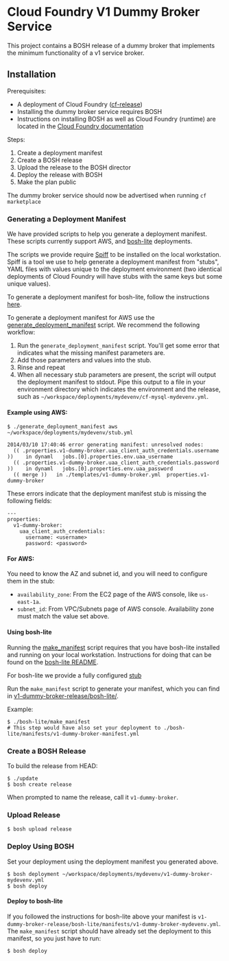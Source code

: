 # Cloud Foundry V1 Dummy Broker Service

This project contains a BOSH release of a dummy broker that implements the minimum functionality of a v1 service broker.

## Installation

Prerequisites:

- A deployment of Cloud Foundry ([cf-release](https://github.com/cloudfoundry/cf-release))
- Installing the dummy broker service requires BOSH
- Instructions on installing BOSH as well as Cloud Foundry (runtime) are located in the [Cloud Foundry documentation](http://docs.cloudfoundry.org)

Steps:

1. Create a deployment manifest
1. Create a BOSH release
1. Upload the release to the BOSH director
1. Deploy the release with BOSH
1. Make the plan public

The dummy broker service should now be advertised when running `cf marketplace`

### Generating a Deployment Manifest

We have provided scripts to help you generate a deployment manifest.  These scripts currently support AWS, and [bosh-lite](https://github.com/cloudfoundry/bosh-lite) deployments.

The scripts we provide require [Spiff](https://github.com/cloudfoundry-incubator/spiff) to be installed on the local workstation.  Spiff is a tool we use to help generate a deployment manifest from "stubs", YAML files with values unique to the deployment environment (two identical deployments of Cloud Foundry will have stubs with the same keys but some unique values).

To generate a deployment manifest for bosh-lite, follow the instructions [here](#using-bosh-lite).

To generate a deployment manifest for AWS use the [generate_deployment_manifest](generate_deployment_manifest) script.  We recommend the following workflow:

1. Run the `generate_deployment_manifest` script. You'll get some error that indicates what the missing manifest parameters are.
1. Add those parameters and values into the stub.
1. Rinse and repeat
1. When all necessary stub parameters are present, the script will output the deployment manifest to stdout. Pipe this output to a file in your environment directory which indicates the environment and the release, such as `~/workspace/deployments/mydevenv/cf-mysql-mydevenv.yml`.

#### Example using AWS:
    $ ./generate_deployment_manifest aws ~/workspace/deployments/mydevenv/stub.yml

    2014/03/10 17:40:46 error generating manifest: unresolved nodes:
      (( .properties.v1-dummy-broker.uaa_client_auth_credentials.username ))	in dynaml	jobs.[0].properties.env.uaa_username
      (( .properties.v1-dummy-broker.uaa_client_auth_credentials.password ))	in dynaml	jobs.[0].properties.env.uaa_password
      (( merge ))	in ./templates/v1-dummy-broker.yml	properties.v1-dummy-broker

These errors indicate that the deployment manifest stub is missing the following fields:

    ---
    properties:
      v1-dummy-broker:
        uaa_client_auth_credentials:
          username: <username>
          password: <password>

#### For AWS:

You need to know the AZ and subnet id, and you will need to configure them in the stub:

- `availability_zone`: From the EC2 page of the AWS console, like `us-east-1a`.
- `subnet_id`:  From VPC/Subnets page of AWS console.  Availability zone must match the value set above.

#### Using bosh-lite

Running the [make_manifest](bosh-lite/make_manifest) script requires that you have bosh-lite installed and running on your local workstation.  Instructions for doing that can be found on the [bosh-lite README](https://github.com/cloudfoundry/bosh-lite).

For bosh-lite we provide a fully configured [stub](bosh-lite/v1-dummy-broker-stub.yml)

Run the `make_manifest` script to generate your manifest, which you can find in [v1-dummy-broker-release/bosh-lite/](bosh-lite/).

Example:
```
$ ./bosh-lite/make_manifest
# This step would have also set your deployment to ./bosh-lite/manifests/v1-dummy-broker-manifest.yml
```

### Create a BOSH Release

To build the release from HEAD:

    $ ./update
    $ bosh create release

When prompted to name the release, call it `v1-dummy-broker`.

### Upload Release

    $ bosh upload release

### Deploy Using BOSH

Set your deployment using the deployment manifest you generated above.

    $ bosh deployment ~/workspace/deployments/mydevenv/v1-dummy-broker-mydevenv.yml
    $ bosh deploy
    
#### Deploy to bosh-lite

If you followed the instructions for bosh-lite above your manifest is `v1-dummy-broker-release/bosh-lite/manifests/v1-dummy-broker-mydevenv.yml`. The `make_manifest` script should have already set the deployment to this manifest, so you just have to run:

    $ bosh deploy
